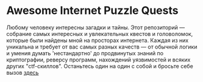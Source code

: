 # Awesome Internet Puzzle Quests

Любому человеку интересны загадки и тайны. Этот репозиторий — собрание самых интересных и увлекательных квестов и головоломок, которые были найдены мной на просторах интернета.
Каждая из них уникальна и требует от вас самых разных качеств — от обычной логики и умения думать 'нестандартно' до продвинутых знаний по криптографии, реверсу программ, нахождений уязвимостей и всяких других "ctf-скиллов".
Останьтесь один на один с собой и бросьте себе вызов [здесь](https://github.com/DianaNeumann/Awesome-Internet-Puzzle-Quests/wiki) 
